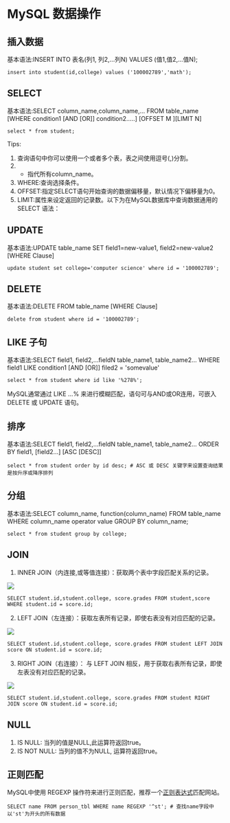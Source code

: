 # MySQL 数据操作
## 插入数据
基本语法:INSERT INTO 表名(列1, 列2,...列N) VALUES (值1,值2,...值N);
```
insert into student(id,college) values ('100002789','math');
```

## SELECT
基本语法:SELECT column_name,column_name,... FROM table_name [WHERE condition1 [AND [OR]] condition2.....] [OFFSET M ][LIMIT N]
```
select * from student;
```
Tips:
1. 查询语句中你可以使用一个或者多个表，表之间使用逗号(,)分割。
2. * 指代所有column_name。
3. WHERE:查询选择条件。
4. OFFSET:指定SELECT语句开始查询的数据偏移量，默认情况下偏移量为0。
5. LIMIT:属性来设定返回的记录数。以下为在MySQL数据库中查询数据通用的 SELECT 语法：

## UPDATE
基本语法:UPDATE table_name SET field1=new-value1, field2=new-value2 [WHERE Clause]
```
update student set college='computer science' where id = '100002789';
```

## DELETE
基本语法:DELETE FROM table_name [WHERE Clause]
```
delete from student where id = '100002789';
```

## LIKE 子句
基本语法:SELECT field1, field2,...fieldN table_name1, table_name2... WHERE field1 LIKE condition1 [AND [OR]] filed2 = 'somevalue'
```
select * from student where id like '%278%';
```
MySQL通常通过 LIKE ...% 来进行模糊匹配，语句可与AND或OR连用，可嵌入 DELETE 或 UPDATE 语句。

## 排序
基本语法:SELECT field1, field2,...fieldN table_name1, table_name2... ORDER BY field1, [field2...] [ASC [DESC]]
```
select * from student order by id desc; # ASC 或 DESC 关键字来设置查询结果是按升序或降序排列
```

## 分组
基本语法:SELECT column_name, function(column_name) FROM table_name WHERE column_name operator value GROUP BY column_name;
```
select * from student group by college;
```

## JOIN
1. INNER JOIN（内连接,或等值连接）：获取两个表中字段匹配关系的记录。

![](http://www.runoob.com/wp-content/uploads/2014/03/img_innerjoin.gif)

```
SELECT student.id,student.college, score.grades FROM student,score WHERE student.id = score.id;
```

2. LEFT JOIN（左连接）：获取左表所有记录，即使右表没有对应匹配的记录。

![](http://www.runoob.com/wp-content/uploads/2014/03/img_leftjoin.gif)

```
SELECT student.id,student.college, score.grades FROM student LEFT JOIN score ON student.id = score.id;
```

3. RIGHT JOIN（右连接）： 与 LEFT JOIN 相反，用于获取右表所有记录，即使左表没有对应匹配的记录。

![](http://www.runoob.com/wp-content/uploads/2014/03/img_rightjoin.gif)

```
SELECT student.id,student.college, score.grades FROM student RIGHT JOIN score ON student.id = score.id;
```

## NULL
1. IS NULL: 当列的值是NULL,此运算符返回true。
2. IS NOT NULL: 当列的值不为NULL, 运算符返回true。

## 正则匹配
MySQL中使用 REGEXP 操作符来进行正则匹配，推荐一个[正则表达式](http://tool.chinaz.com/regex)匹配网站。
```
SELECT name FROM person_tbl WHERE name REGEXP '^st'; # 查找name字段中以'st'为开头的所有数据
```
